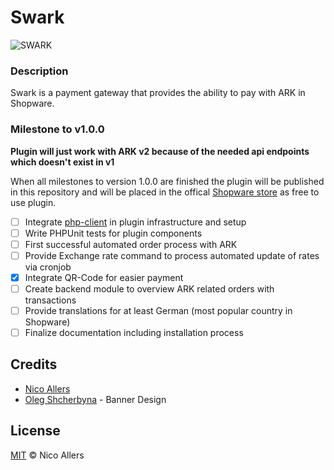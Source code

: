 # Swark

![SWARK](https://github.com/reConNico/swark/blob/master/banner.png)

### Description

Swark is a payment gateway that provides the ability to pay with ARK in Shopware.

### Milestone to v1.0.0

**Plugin will just work with ARK v2 because of the needed api endpoints which doesn't exist in v1**

When all milestones to version 1.0.0 are finished the plugin will be published in this repository
and will be placed in the offical [Shopware store](http://store.shopware.com/) as free to use plugin.

* [ ] Integrate [php-client](https://github.com/ArkEcosystem/php-client) in plugin infrastructure and setup
* [ ] Write PHPUnit tests for plugin components
* [ ] First successful automated order process with ARK
* [ ] Provide Exchange rate command to process automated update of rates via cronjob
* [x] Integrate QR-Code for easier payment
* [ ] Create backend module to overview ARK related orders with transactions
* [ ] Provide translations for at least German (most popular country in Shopware)
* [ ] Finalize documentation including installation process

## Credits
* [Nico Allers](https://github.com/reconnico)
* [Oleg Shcherbyna](https://twitter.com/olejegcord) - Banner Design
    
## License

[MIT](LICENSE) © Nico Allers
